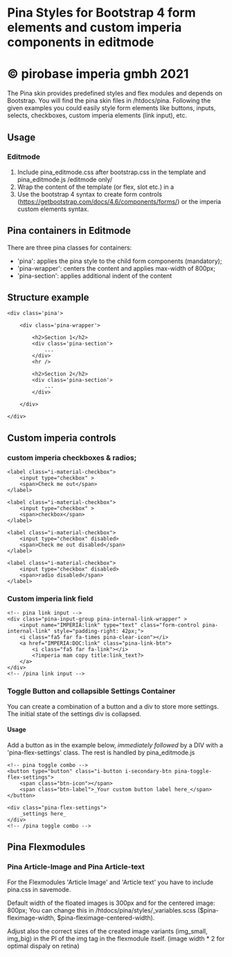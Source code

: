 # Pina Styles for Bootstrap 4 form elements and custom imperia components in editmode
&copy; pirobase imperia gmbh 2021
======================

The Pina skin provides predefined styles and flex modules and depends on Bootstrap.
You will find the pina skin files in /htdocs/pina.
Following the given examples you could easily style form elements like buttons, inputs, selects, checkboxes, custom imperia elements (link input), etc.

## Usage

### Editmode
1. Include pina_editmode.css after bootstrap.css in the template and pina_editmode.js  /editmode only/ 
2. Wrap the content of the template (or flex, slot etc.) in a <div class="pina">
3. Use the bootstrap 4 syntax to create form controls (https://getbootstrap.com/docs/4.6/components/forms/) or the imperia custom elements syntax.

## Pina containers in Editmode

There are three pina classes for containers:

- 'pina': applies the pina style to the child form components (mandatory);
- 'pina-wrapper': centers the content and applies max-width of 800px;
- 'pina-section': applies additional indent of the content

## Structure example

```
<div class='pina'>

    <div class='pina-wrapper'>

        <h2>Section 1</h2>
        <div class='pina-section'>
            ...
        </div>
        <hr />

        <h2>Section 2</h2>
        <div class='pina-section'>
            ...
        </div>

    </div>

</div>

```

## Custom imperia controls

### custom imperia checkboxes & radios; 

```
<label class="i-material-checkbox">
    <input type="checkbox" >
    <span>Check me out</span>
</label>

<label class="i-material-checkbox">
    <input type="checkbox" >
    <span>checkbox</span>
</label>

<label class="i-material-checkbox">
    <input type="checkbox" disabled>
    <span>Check me out disabled</span>
</label>

<label class="i-material-checkbox">
    <input type="checkbox" disabled>
    <span>radio disabled</span>
</label>

```

### Custom imperia link field

```
<!-- pina link input -->
<div class="pina-input-group pina-internal-link-wrapper" >
    <input name="IMPERIA:link" type="text" class="form-control pina-internal-link" style="padding-right: 42px;">
    <i class="fa5 far fa-times pina-clear-icon"></i>
    <a href="IMPERIA:DOC:link" class="pina-link-btn">
        <i class="fa5 far fa-link"></i>
        <?imperia mam copy title:link_text?>
    </a>
</div>
<!-- /pina link input -->
```

### Toggle Button and collapsible Settings Container

You can create a combination of a button and a div to store more settings. 
The initial state of the settings div is collapsed.

#### Usage

Add a button as in the example below, *immediately followed* by a DIV with a 'pina-flex-settings' class. 
The rest is handled by pina_editmode.js

```
<!-- pina toggle combo -->
<button type="button" class="i-button i-secondary-btn pina-toggle-flex-settings">
    <span class="btn-icon"></span>
    <span class="btn-label">_Your custom button label here_</span>
</button>

<div class="pina-flex-settings"> 
    _settings here_
</div>
<!-- /pina toggle combo -->
```

## Pina Flexmodules

### Pina Article-Image and Pina Article-text

For the Flexmodules 'Article Image' and 'Article text' you have to include pina.css in savemode.

Default width of the floated images is 300px and for the centered image: 800px; 
You can change this in /htdocs/pina/styles/_variables.scss ($pina-fleximage-width, $pina-fleximage-centered-width).

Adjust also the correct sizes of the created image variants (img_small, img_big) in the PI of the img tag in the flexmodule itself. (image width * 2 for optimal dispaly on retina)